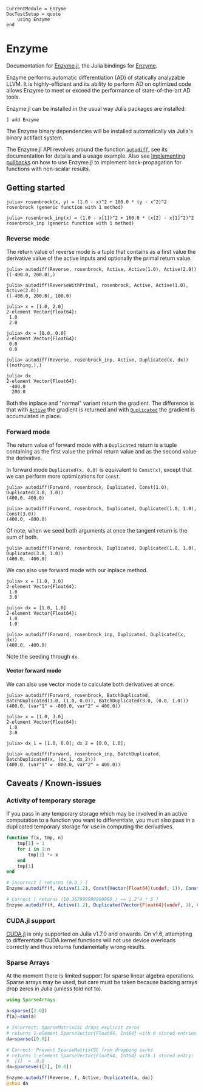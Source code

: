 ```@meta
CurrentModule = Enzyme
DocTestSetup = quote
    using Enzyme
end
```

# Enzyme

Documentation for [Enzyme.jl](https://github.com/EnzymeAD/Enzyme.jl), the Julia bindings for [Enzyme](https://github.com/EnzymeAD/enzyme).

Enzyme performs automatic differentiation (AD) of statically analyzable LLVM. It is highly-efficient and its ability to perform AD on optimized code allows Enzyme to meet or exceed the performance of state-of-the-art AD tools.

Enzyme.jl can be installed in the usual way Julia packages are installed:

```
] add Enzyme
```

The Enzyme binary dependencies will be installed automatically via Julia's binary actifact system.

The Enzyme.jl API revolves around the function [`autodiff`](@ref), see its documentation for details and a usage example. Also see [Implementing pullbacks](@ref) on how to use Enzyme.jl to implement back-propagation for functions with non-scalar results.

## Getting started

```jldoctest rosenbrock
julia> rosenbrock(x, y) = (1.0 - x)^2 + 100.0 * (y - x^2)^2
rosenbrock (generic function with 1 method)

julia> rosenbrock_inp(x) = (1.0 - x[1])^2 + 100.0 * (x[2] - x[1]^2)^2
rosenbrock_inp (generic function with 1 method)
```

### Reverse mode

The return value of reverse mode is a tuple that contains as a first value
the derivative value of the active inputs and optionally the primal return value.

```jldoctest rosenbrock
julia> autodiff(Reverse, rosenbrock, Active, Active(1.0), Active(2.0))
((-400.0, 200.0),)

julia> autodiff(ReverseWithPrimal, rosenbrock, Active, Active(1.0), Active(2.0))
((-400.0, 200.0), 100.0)
```

```jldoctest rosenbrock
julia> x = [1.0, 2.0]
2-element Vector{Float64}:
 1.0
 2.0

julia> dx = [0.0, 0.0]
2-element Vector{Float64}:
 0.0
 0.0

julia> autodiff(Reverse, rosenbrock_inp, Active, Duplicated(x, dx))
((nothing,),)

julia> dx
2-element Vector{Float64}:
 -400.0
  200.0
```

Both the inplace and "normal" variant return the gradient. The difference is that with
[`Active`](@ref) the gradient is returned and with [`Duplicated`](@ref) the gradient is accumulated in place.

### Forward mode
The return value of forward mode with a `Duplicated` return is a tuple containing as the first value
the primal return value and as the second value the derivative.

In forward mode `Duplicated(x, 0.0)` is equivalent to `Const(x)`,
except that we can perform more optimizations for `Const`.

```jldoctest rosenbrock
julia> autodiff(Forward, rosenbrock, Duplicated, Const(1.0), Duplicated(3.0, 1.0))
(400.0, 400.0)

julia> autodiff(Forward, rosenbrock, Duplicated, Duplicated(1.0, 1.0), Const(3.0))
(400.0, -800.0)
```

Of note, when we seed both arguments at once the tangent return is the sum of both.

```jldoctest rosenbrock
julia> autodiff(Forward, rosenbrock, Duplicated, Duplicated(1.0, 1.0), Duplicated(3.0, 1.0))
(400.0, -400.0)
```

We can also use forward mode with our inplace method.

```jldoctest rosenbrock
julia> x = [1.0, 3.0]
2-element Vector{Float64}:
 1.0
 3.0

julia> dx = [1.0, 1.0]
2-element Vector{Float64}:
 1.0
 1.0

julia> autodiff(Forward, rosenbrock_inp, Duplicated, Duplicated(x, dx))
(400.0, -400.0)
```

Note the seeding through `dx`.

#### Vector forward mode

We can also use vector mode to calculate both derivatives at once.

```jldoctest rosenbrock
julia> autodiff(Forward, rosenbrock, BatchDuplicated, BatchDuplicated(1.0, (1.0, 0.0)), BatchDuplicated(3.0, (0.0, 1.0)))
(400.0, (var"1" = -800.0, var"2" = 400.0))

julia> x = [1.0, 3.0]
2-element Vector{Float64}:
 1.0
 3.0

julia> dx_1 = [1.0, 0.0]; dx_2 = [0.0, 1.0];

julia> autodiff(Forward, rosenbrock_inp, BatchDuplicated, BatchDuplicated(x, (dx_1, dx_2)))
(400.0, (var"1" = -800.0, var"2" = 400.0))
```

## Caveats / Known-issues

### Activity of temporary storage

If you pass in any temporary storage which may be involved in an active computation to a function you want to differentiate, you must also pass in a duplicated temporary storage for use in computing the derivatives. 

```julia
function f(x, tmp, n)
    tmp[1] = 1
    for i in 1:n
        tmp[1] *= x
    end
    tmp[1]
end

# Incorrect [ returns (0.0,) ]
Enzyme.autodiff(f, Active(1.2), Const(Vector{Float64}(undef, 1)), Const(5))

# Correct [ returns (10.367999999999999,) == 1.2^4 * 5 ]
Enzyme.autodiff(f, Active(1.2), Duplicated(Vector{Float64}(undef, 1), Vector{Float64}(undef, 1)), Const(5))
```

### CUDA.jl support

[CUDA.jl](https://github.com/JuliaGPU/CUDA.jl) is only supported on Julia v1.7.0 and onwards. On v1.6, attempting to differentiate CUDA kernel functions will not use device overloads
correctly and thus returns fundamentally wrong results.

### Sparse Arrays

At the moment there is limited support for sparse linear algebra operations. Sparse arrays may be used, but care must be taken because backing arrays drop zeros in Julia (unless told not to).

```julia
using SparseArrays

a=sparse([2.0])
f(a)=sum(a)

# Incorrect: SparseMatrixCSC drops explicit zeros
# returns 1-element SparseVector{Float64, Int64} with 0 stored entries
da=sparse([0.0])

# Correct: Prevent SparseMatrixCSC from dropping zeros
# returns 1-element SparseVector{Float64, Int64} with 1 stored entry:
#  [1]  =  0.0
da=sparsevec([1], [0.0])

Enzyme.autodiff(Reverse, f, Active, Duplicated(a, da))
@show da
```
